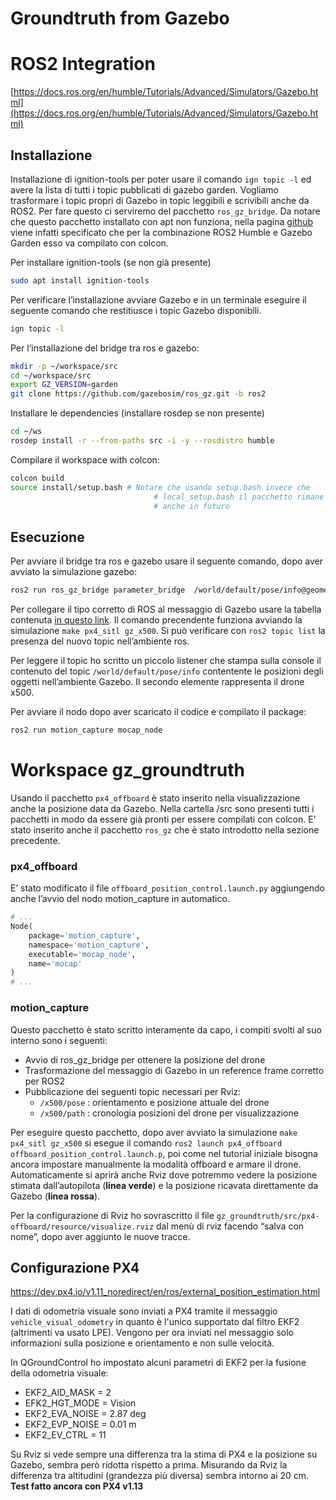 # Groundtruth from Gazebo

# ROS2 Integration

[https://docs.ros.org/en/humble/Tutorials/Advanced/Simulators/Gazebo.html](https://docs.ros.org/en/humble/Tutorials/Advanced/Simulators/Gazebo.html)

## Installazione

Installazione di ignition-tools per poter usare il comando `ign topic -l` ed avere la lista di tutti i topic pubblicati di gazebo garden. Vogliamo trasformare i topic propri di Gazebo in topic leggibili e scrivibili anche da ROS2. Per fare questo ci serviremo del pacchetto `ros_gz_bridge`. Da notare che questo pacchetto installato con apt non funziona, nella pagina [github](https://github.com/gazebosim/ros_gz) viene infatti specificato che per la combinazione ROS2 Humble e Gazebo Garden esso va compilato con colcon. 

Per installare ignition-tools (se non già presente)

```bash
sudo apt install ignition-tools
```

Per verificare l’installazione avviare Gazebo e in un terminale eseguire il seguente comando che restitiusce i topic Gazebo disponibili. 

```bash
ign topic -l
```

Per l’installazione del bridge tra ros e gazebo:

```bash
mkdir -p ~/workspace/src
cd ~/workspace/src
export GZ_VERSION=garden
git clone https://github.com/gazebosim/ros_gz.git -b ros2
```

Installare le dependencies (installare rosdep se non presente)

```bash
cd ~/ws
rosdep install -r --from-paths src -i -y --rosdistro humble
```

Compilare il workspace with colcon:

```bash
colcon build
source install/setup.bash # Notare che usando setup.bash invece che 
								# local_setup.bash il pacchetto rimane sempre disponibile
								# anche in futuro 
```

## Esecuzione

Per avviare il bridge tra ros e gazebo usare il seguente comando, dopo aver avviato la simulazione gazebo: 

```bash
ros2 run ros_gz_bridge parameter_bridge  /world/default/pose/info@geometry_msgs/msg/PoseArray[gz.msgs.Pose_V
```

Per collegare il tipo corretto di ROS al messaggio di Gazebo usare la tabella contenuta [in questo link](https://github.com/gazebosim/ros_gz/tree/ros2/ros_gz_bridge). Il comando precendente funziona avviando la simulazione `make px4_sitl gz_x500`. Si può verificare con `ros2 topic list` la presenza del nuovo topic nell’ambiente ros. 

Per leggere il topic ho scritto un piccolo listener che stampa sulla console il contenuto del topic `/world/default/pose/info` contentente le posizioni degli oggetti nell’ambiente Gazebo. Il secondo elemente rappresenta il drone x500. 

Per avviare il nodo dopo aver scaricato il codice e compilato il package:

```bash
ros2 run motion_capture mocap_node
```

# Workspace gz_groundtruth

Usando il pacchetto `px4_offboard` è stato inserito nella visualizzazione anche la posizione data da Gazebo. Nella cartella /src sono presenti tutti i pacchetti in modo da essere già pronti per essere compilati con colcon. E’ stato inserito anche il pacchetto `ros_gz` che è stato introdotto nella sezione precedente. 

### px4_offboard

E’ stato modificato il file `offboard_position_control.launch.py` aggiungendo anche l’avvio del nodo motion_capture in automatico. 

```python
# ...
Node(
    package='motion_capture',
    namespace='motion_capture',
    executable='mocap_node',
    name='mocap'
)
# ...
```

### motion_capture

Questo pacchetto è stato scritto interamente da capo, i compiti svolti al suo interno sono i seguenti:

- Avvio di ros_gz_bridge per ottenere la posizione del drone
- Trasformazione del messaggio di Gazebo in un reference frame corretto per ROS2
- Pubblicazione dei seguenti topic necessari per Rviz:
    - `/x500/pose` : orientamento e posizione attuale del drone
    - `/x500/path` : cronologia posizioni del drone per visualizzazione

Per eseguire questo pacchetto, dopo aver avviato la simulazione `make px4_sitl gz_x500` si esegue il comando `ros2 launch px4_offboard offboard_position_control.launch.p`, poi come nel tutorial iniziale bisogna ancora impostare manualmente la modalità offboard e armare il drone. Automaticamente si aprirà anche Rviz dove potremmo vedere la posizione stimata dall’autopilota (**linea verde**) e la posizione ricavata direttamente da Gazebo (**linea rossa**).  

Per la configurazione di Rviz ho sovrascritto il file `gz_groundtruth/src/px4-offboard/resource/visualize.rviz` dal menù di rviz facendo “salva con nome”, dopo aver aggiunto le nuove tracce.

## Configurazione PX4
https://dev.px4.io/v1.11_noredirect/en/ros/external_position_estimation.html

I dati di odometria visuale sono inviati a PX4 tramite il messaggio `vehicle_visual_odometry` in quanto è l'unico supportato dal filtro EKF2 (altrimenti va usato LPE). Vengono per ora inviati nel messaggio solo informazioni sulla posizione e orientamento e non sulle velocità.

In QGroundControl ho impostato alcuni parametri di EKF2 per la fusione della odometria visuale:
- EKF2_AID_MASK = 2
- EFK2_HGT_MODE = Vision
- EKF2_EVA_NOISE = 2.87 deg
- EKF2_EVP_NOISE = 0.01 m
- EKF2_EV_CTRL = 11

Su Rviz si vede sempre una differenza tra la stima di PX4 e la posizione su Gazebo, sembra però ridotta rispetto a prima. Misurando da Rviz la differenza tra altitudini (grandezza più diversa) sembra intorno ai 20 cm. **Test fatto ancora con PX4 v1.13**